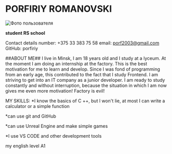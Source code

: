 PORFIRIY ROMANOVSKI 
===================         
![Фото пользователя](/rsschool-cv/img/myself.jpg)

**student RS school**

Contact details
number: +375 33 383 75 58
email: porf2003@gmail.com
GitHub: porfiriy

##ABOUT ME##
 I live in Minsk, I am 18 years old and I study at a lyceum. At the moment I am doing an internship at the factory. This is the best motivation for me to learn and develop. Since I was fond of programming from an early age, this contributed to the fact that I study Frontend. 
 I am striving to get into an IT company as a junior developer. I am ready to study constantly and without interruption, because the situation in which I am now gives me even more motivation! 
 Factory is evil!

 MY SKILLS:
*I know the basics of C ++, but I won't lie, at most I can write a calculator or a simple function

*can use git and GitHub

*can use Unreal Engine and make simple games

*I use VS CODE and other development tools

my  english level A1
